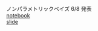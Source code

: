 ノンパラメトリックベイズ
6/8  発表  
[notebook](http://nbviewer.jupyter.org/github/NlGG/MachineLearning/blob/master/NonparaBayes/nonparabayes_intro.ipynb)  
[slide](ppt_nonpara.pdf)
